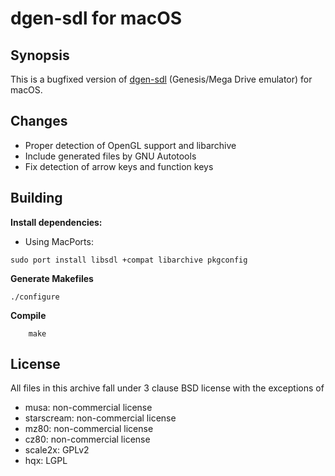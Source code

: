 # dgen-sdl for macOS

## Synopsis

This is a bugfixed version of [dgen-sdl](http://dgen.sourceforge.net/) (Genesis/Mega Drive emulator) for macOS.

## Changes

* Proper detection of OpenGL support and libarchive
* Include generated files by GNU Autotools
* Fix detection of arrow keys and function keys

## Building

**Install dependencies:**

 * Using MacPorts:
```
sudo port install libsdl +compat libarchive pkgconfig
```

**Generate Makefiles**

```
./configure
```

**Compile**

```
    make
```

## License

All files in this archive fall under 3 clause BSD license with the exceptions of
* musa: non-commercial license
* starscream: non-commercial license
* mz80: non-commercial license
* cz80: non-commercial license
* scale2x: GPLv2
* hqx: LGPL
